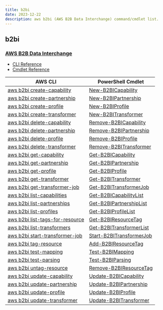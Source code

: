 ```yaml
---
title: b2bi
date: 2023-12-22
description: aws b2bi (AWS B2B Data Interchange) command/cmdlet list.
---
```


## b2bi

### [AWS B2B Data Interchange](https://aws.amazon.com/b2b-data-interchange/)

* [CLI Reference](https://awscli.amazonaws.com/v2/documentation/api/latest/reference/b2bi/index.html)
* [Cmdlet Reference](https://docs.aws.amazon.com/powershell/latest/reference/items/B2bi_cmdlets.html)

|AWS CLI|PowerShell Cmdlet|
|----|----|
|[aws b2bi create-capability](https://awscli.amazonaws.com/v2/documentation/api/latest/reference/b2bi/create-capability.html)|[New-B2BICapability](https://docs.aws.amazon.com/powershell/latest/reference/items/New-B2BICapability.html)|
|[aws b2bi create-partnership](https://awscli.amazonaws.com/v2/documentation/api/latest/reference/b2bi/create-partnership.html)|[New-B2BIPartnership](https://docs.aws.amazon.com/powershell/latest/reference/items/New-B2BIPartnership.html)|
|[aws b2bi create-profile](https://awscli.amazonaws.com/v2/documentation/api/latest/reference/b2bi/create-profile.html)|[New-B2BIProfile](https://docs.aws.amazon.com/powershell/latest/reference/items/New-B2BIProfile.html)|
|[aws b2bi create-transformer](https://awscli.amazonaws.com/v2/documentation/api/latest/reference/b2bi/create-transformer.html)|[New-B2BITransformer](https://docs.aws.amazon.com/powershell/latest/reference/items/New-B2BITransformer.html)|
|[aws b2bi delete-capability](https://awscli.amazonaws.com/v2/documentation/api/latest/reference/b2bi/delete-capability.html)|[Remove-B2BICapability](https://docs.aws.amazon.com/powershell/latest/reference/items/Remove-B2BICapability.html)|
|[aws b2bi delete-partnership](https://awscli.amazonaws.com/v2/documentation/api/latest/reference/b2bi/delete-partnership.html)|[Remove-B2BIPartnership](https://docs.aws.amazon.com/powershell/latest/reference/items/Remove-B2BIPartnership.html)|
|[aws b2bi delete-profile](https://awscli.amazonaws.com/v2/documentation/api/latest/reference/b2bi/delete-profile.html)|[Remove-B2BIProfile](https://docs.aws.amazon.com/powershell/latest/reference/items/Remove-B2BIProfile.html)|
|[aws b2bi delete-transformer](https://awscli.amazonaws.com/v2/documentation/api/latest/reference/b2bi/delete-transformer.html)|[Remove-B2BITransformer](https://docs.aws.amazon.com/powershell/latest/reference/items/Remove-B2BITransformer.html)|
|[aws b2bi get-capability](https://awscli.amazonaws.com/v2/documentation/api/latest/reference/b2bi/get-capability.html)|[Get-B2BICapability](https://docs.aws.amazon.com/powershell/latest/reference/items/Get-B2BICapability.html)|
|[aws b2bi get-partnership](https://awscli.amazonaws.com/v2/documentation/api/latest/reference/b2bi/get-partnership.html)|[Get-B2BIPartnership](https://docs.aws.amazon.com/powershell/latest/reference/items/Get-B2BIPartnership.html)|
|[aws b2bi get-profile](https://awscli.amazonaws.com/v2/documentation/api/latest/reference/b2bi/get-profile.html)|[Get-B2BIProfile](https://docs.aws.amazon.com/powershell/latest/reference/items/Get-B2BIProfile.html)|
|[aws b2bi get-transformer](https://awscli.amazonaws.com/v2/documentation/api/latest/reference/b2bi/get-transformer.html)|[Get-B2BITransformer](https://docs.aws.amazon.com/powershell/latest/reference/items/Get-B2BITransformer.html)|
|[aws b2bi get-transformer-job](https://awscli.amazonaws.com/v2/documentation/api/latest/reference/b2bi/get-transformer-job.html)|[Get-B2BITransformerJob](https://docs.aws.amazon.com/powershell/latest/reference/items/Get-B2BITransformerJob.html)|
|[aws b2bi list-capabilities](https://awscli.amazonaws.com/v2/documentation/api/latest/reference/b2bi/list-capabilities.html)|[Get-B2BICapabilityList](https://docs.aws.amazon.com/powershell/latest/reference/items/Get-B2BICapabilityList.html)|
|[aws b2bi list-partnerships](https://awscli.amazonaws.com/v2/documentation/api/latest/reference/b2bi/list-partnerships.html)|[Get-B2BIPartnershipList](https://docs.aws.amazon.com/powershell/latest/reference/items/Get-B2BIPartnershipList.html)|
|[aws b2bi list-profiles](https://awscli.amazonaws.com/v2/documentation/api/latest/reference/b2bi/list-profiles.html)|[Get-B2BIProfileList](https://docs.aws.amazon.com/powershell/latest/reference/items/Get-B2BIProfileList.html)|
|[aws b2bi list-tags-for-resource](https://awscli.amazonaws.com/v2/documentation/api/latest/reference/b2bi/list-tags-for-resource.html)|[Get-B2BIResourceTag](https://docs.aws.amazon.com/powershell/latest/reference/items/Get-B2BIResourceTag.html)|
|[aws b2bi list-transformers](https://awscli.amazonaws.com/v2/documentation/api/latest/reference/b2bi/list-transformers.html)|[Get-B2BITransformerList](https://docs.aws.amazon.com/powershell/latest/reference/items/Get-B2BITransformerList.html)|
|[aws b2bi start-transformer-job](https://awscli.amazonaws.com/v2/documentation/api/latest/reference/b2bi/start-transformer-job.html)|[Start-B2BITransformerJob](https://docs.aws.amazon.com/powershell/latest/reference/items/Start-B2BITransformerJob.html)|
|[aws b2bi tag-resource](https://awscli.amazonaws.com/v2/documentation/api/latest/reference/b2bi/tag-resource.html)|[Add-B2BIResourceTag](https://docs.aws.amazon.com/powershell/latest/reference/items/Add-B2BIResourceTag.html)|
|[aws b2bi test-mapping](https://awscli.amazonaws.com/v2/documentation/api/latest/reference/b2bi/test-mapping.html)|[Test-B2BIMapping](https://docs.aws.amazon.com/powershell/latest/reference/items/Test-B2BIMapping.html)|
|[aws b2bi test-parsing](https://awscli.amazonaws.com/v2/documentation/api/latest/reference/b2bi/test-parsing.html)|[Test-B2BIParsing](https://docs.aws.amazon.com/powershell/latest/reference/items/Test-B2BIParsing.html)|
|[aws b2bi untag-resource](https://awscli.amazonaws.com/v2/documentation/api/latest/reference/b2bi/untag-resource.html)|[Remove-B2BIResourceTag](https://docs.aws.amazon.com/powershell/latest/reference/items/Remove-B2BIResourceTag.html)|
|[aws b2bi update-capability](https://awscli.amazonaws.com/v2/documentation/api/latest/reference/b2bi/update-capability.html)|[Update-B2BICapability](https://docs.aws.amazon.com/powershell/latest/reference/items/Update-B2BICapability.html)|
|[aws b2bi update-partnership](https://awscli.amazonaws.com/v2/documentation/api/latest/reference/b2bi/update-partnership.html)|[Update-B2BIPartnership](https://docs.aws.amazon.com/powershell/latest/reference/items/Update-B2BIPartnership.html)|
|[aws b2bi update-profile](https://awscli.amazonaws.com/v2/documentation/api/latest/reference/b2bi/update-profile.html)|[Update-B2BIProfile](https://docs.aws.amazon.com/powershell/latest/reference/items/Update-B2BIProfile.html)|
|[aws b2bi update-transformer](https://awscli.amazonaws.com/v2/documentation/api/latest/reference/b2bi/update-transformer.html)|[Update-B2BITransformer](https://docs.aws.amazon.com/powershell/latest/reference/items/Update-B2BITransformer.html)|

